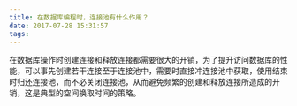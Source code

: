 ```yaml
---
title: 在数据库编程时，连接池有什么作用？
date: 2017-07-28 15:31:57
tags:
---
```

在数据库操作时创建连接和释放连接都需要很大的开销，为了提升访问数据库的性能，可以事先创建若干连接至于连接池中，需要时直接冲连接池中获取，使用结束时归还连接池，而不必关闭连接池，从而避免频繁的创建和释放连接所造成的开销，这是典型的空间换取时间的策略。